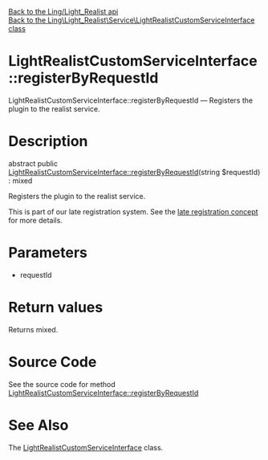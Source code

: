 [Back to the Ling/Light_Realist api](https://github.com/lingtalfi/Light_Realist/blob/master/doc/api/Ling/Light_Realist.md)<br>
[Back to the Ling\Light_Realist\Service\LightRealistCustomServiceInterface class](https://github.com/lingtalfi/Light_Realist/blob/master/doc/api/Ling/Light_Realist/Service/LightRealistCustomServiceInterface.md)


LightRealistCustomServiceInterface::registerByRequestId
================



LightRealistCustomServiceInterface::registerByRequestId — Registers the plugin to the realist service.




Description
================


abstract public [LightRealistCustomServiceInterface::registerByRequestId](https://github.com/lingtalfi/Light_Realist/blob/master/doc/api/Ling/Light_Realist/Service/LightRealistCustomServiceInterface/registerByRequestId.md)(string $requestId) : mixed




Registers the plugin to the realist service.

This is part of our late registration system.
See the [late registration concept](https://github.com/lingtalfi/Light/blob/master/personal/mydoc/pages/design/late-service-registration.md) for more details.




Parameters
================


- requestId

    


Return values
================

Returns mixed.








Source Code
===========
See the source code for method [LightRealistCustomServiceInterface::registerByRequestId](https://github.com/lingtalfi/Light_Realist/blob/master/Service/LightRealistCustomServiceInterface.php#L23-L23)


See Also
================

The [LightRealistCustomServiceInterface](https://github.com/lingtalfi/Light_Realist/blob/master/doc/api/Ling/Light_Realist/Service/LightRealistCustomServiceInterface.md) class.



